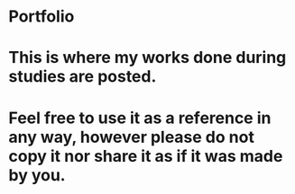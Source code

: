 # Portfolio

# This is where my works done during studies are posted.
# Feel free to use it as a reference in any way, however please do not copy it nor share it as if it was made by you.
